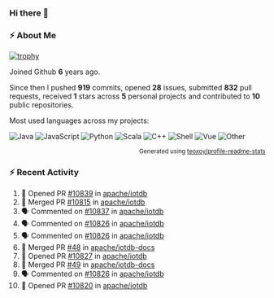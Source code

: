 ### Hi there 👋

### :zap: About Me

[![trophy](https://github-profile-trophy.vercel.app/?username=HTHou&theme=onedark)](https://github.com/ryo-ma/github-profile-trophy)
   
Joined Github **6** years ago.

Since then I pushed **919** commits, opened **28** issues, submitted **832** pull requests, received **1** stars across **5** personal projects and contributed to **10** public repositories.

Most used languages across my projects:

![Java](https://img.shields.io/static/v1?style=flat-square&label=%E2%A0%80&color=555&labelColor=%23b07219&message=Java%EF%B8%B194.4%25)
![JavaScript](https://img.shields.io/static/v1?style=flat-square&label=%E2%A0%80&color=555&labelColor=%23f1e05a&message=JavaScript%EF%B8%B11.4%25)
![Python](https://img.shields.io/static/v1?style=flat-square&label=%E2%A0%80&color=555&labelColor=%233572A5&message=Python%EF%B8%B10.7%25)
![Scala](https://img.shields.io/static/v1?style=flat-square&label=%E2%A0%80&color=555&labelColor=%23c22d40&message=Scala%EF%B8%B10.6%25)
![C++](https://img.shields.io/static/v1?style=flat-square&label=%E2%A0%80&color=555&labelColor=%23f34b7d&message=C%2B%2B%EF%B8%B10.6%25)
![Shell](https://img.shields.io/static/v1?style=flat-square&label=%E2%A0%80&color=555&labelColor=%2389e051&message=Shell%EF%B8%B10.4%25)
![Vue](https://img.shields.io/static/v1?style=flat-square&label=%E2%A0%80&color=555&labelColor=%2341b883&message=Vue%EF%B8%B10.3%25)
![Other](https://img.shields.io/static/v1?style=flat-square&label=%E2%A0%80&color=555&labelColor=%23ededed&message=Other%EF%B8%B11.2%25)

<p align="right"><sub>Generated using <a href="https://github.com/marketplace/actions/profile-readme-stats">teoxoy/profile-readme-stats</a></sub></p>


<!--![](https://github.com/HTHou/HTHou/blob/output/github-contribution-grid-snake.svg)-->

<!--![Haonan Hou's github stats](https://github-readme-stats.vercel.app/api?username=HTHou&count_private=true&show_icons=true&theme=onedark)-->

<!--![Haonan Hou's wakatime stats](https://github-readme-stats.vercel.app/api/wakatime?username=HTHou&layout=compact&theme=onedark)-->

<!--![Top Langs](https://github-readme-stats.vercel.app/api/top-langs/?username=HTHou&theme=onedark&layout=compact)-->

### :zap: Recent Activity
<!--START_SECTION:activity-->
1. 💪 Opened PR [#10839](https://github.com/apache/iotdb/pull/10839) in [apache/iotdb](https://github.com/apache/iotdb)
2. 🎉 Merged PR [#10815](https://github.com/apache/iotdb/pull/10815) in [apache/iotdb](https://github.com/apache/iotdb)
3. 🗣 Commented on [#10837](https://github.com/apache/iotdb/issues/10837#issuecomment-1674310793) in [apache/iotdb](https://github.com/apache/iotdb)
4. 🗣 Commented on [#10826](https://github.com/apache/iotdb/issues/10826#issuecomment-1674309982) in [apache/iotdb](https://github.com/apache/iotdb)
5. 🗣 Commented on [#10826](https://github.com/apache/iotdb/issues/10826#issuecomment-1674136636) in [apache/iotdb](https://github.com/apache/iotdb)
6. 🎉 Merged PR [#48](https://github.com/apache/iotdb-docs/pull/48) in [apache/iotdb-docs](https://github.com/apache/iotdb-docs)
7. 💪 Opened PR [#10827](https://github.com/apache/iotdb/pull/10827) in [apache/iotdb](https://github.com/apache/iotdb)
8. 🎉 Merged PR [#49](https://github.com/apache/iotdb-docs/pull/49) in [apache/iotdb-docs](https://github.com/apache/iotdb-docs)
9. 🗣 Commented on [#10826](https://github.com/apache/iotdb/issues/10826#issuecomment-1672748920) in [apache/iotdb](https://github.com/apache/iotdb)
10. 💪 Opened PR [#10820](https://github.com/apache/iotdb/pull/10820) in [apache/iotdb](https://github.com/apache/iotdb)
<!--END_SECTION:activity-->

<!--
**HTHou/HTHou** is a ✨ _special_ ✨ repository because its `README.md` (this file) appears on your GitHub profile.

Here are some ideas to get you started:

- 🔭 I’m currently working on ...
- 🌱 I’m currently learning ...
- 👯 I’m looking to collaborate on ...
- 🤔 I’m looking for help with ...
- 💬 Ask me about ...
- 📫 How to reach me: ...
- 😄 Pronouns: ...
- ⚡ Fun fact: ...
-->
